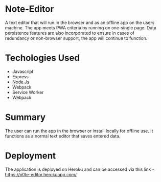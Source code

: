 # Note-Editor

A text editor that will run in the browser and as an offline app on the users machine. The app meets PWA criteria by running on one-single page. Data persistence features are also incorporated to ensure in cases of redundancy or non-browser support, the app will continue to function. 

# Techologies Used

- Javascript
- Express
- Node.Js
- Webpack
- Service Worker
- Webpack

# Summary
The user can run the app in the browser or install locally for offline use. It functions as a normal text editor that saves entered data.

# Deployment

The application is deployed on Heroku and can be accessed via this link - https://n0te-editor.herokuapp.com/ 